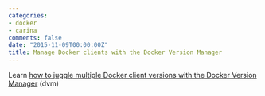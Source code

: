 ```yaml
---
categories:
- docker
- carina
comments: false
date: "2015-11-09T00:00:00Z"
title: Manage Docker clients with the Docker Version Manager
---
```


Learn [how to juggle multiple Docker client versions with the Docker Version Manager][tutorial] (dvm)

[tutorial]: https://getcarina.com/blog/docker-version-manager/
